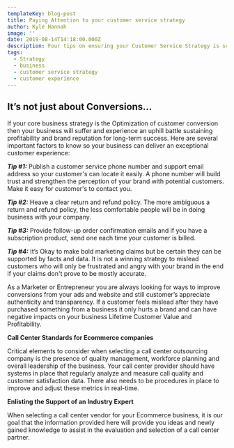 ```yaml
---
templateKey: blog-post
title: Paying Attention to your customer service strategy
author: Kyle Hannah
image: ''
date: 2019-08-14T14:18:00.000Z
description: Four tips on ensuring your Customer Service Strategy is setup for Success
tags:
  - Strategy
  - business
  - customer service strategy
  - customer experience
---
```

## It’s not just about Conversions…

If your core business strategy is the Optimization of customer conversion then your business will suffer and experience an uphill battle sustaining profitability and brand reputation for long-term success. Here are several important factors to know so your business can deliver an exceptional customer experience:

_**Tip #1:**_ Publish a customer service phone number and support email address so your customer's can locate it easily. A phone number will build trust and strengthen the perception of your brand with potential customers. Make it easy for customer's to contact you.

_**Tip #2:**_ Heave a clear return and refund policy. The more ambiguous a return and refund policy, the less comfortable people will be in doing business with your company.

_**Tip #3:**_ Provide follow-up order confirmation emails and if you have a subscription product, send one each time your customer is billed.

_**Tip #4:**_ It’s Okay to make bold marketing claims but be certain they can be supported by facts and data. It is not a winning strategy to mislead customers who will only be frustrated and angry with your brand in the end if your claims don't prove to be mostly accurate.

As a Marketer or Entrepreneur you are always looking for ways to improve conversions from your ads and website and still customer’s appreciate authenticity and transparency. If a customer feels mislead after they have purchased something from a business it only hurts a brand and can have negative impacts on your business Lifetime Customer Value and Profitability.

**Call Center Standards for Ecommerce companies**

Critical elements to consider when selecting a call center outsourcing company is the presence of quality management, workforce planning and overall leadership of the business. Your call center provider should have systems in place that regularly analyze and measure call quality and customer satisfaction data. There also needs to be procedures in place to improve and adjust these metrics in real-time.

**Enlisting the Support of an Industry Expert**

When selecting a call center vendor for your Ecommerce business, it is our goal that the information provided here will provide you ideas and newly gained knowledge to assist in the evaluation and selection of a call center partner.

